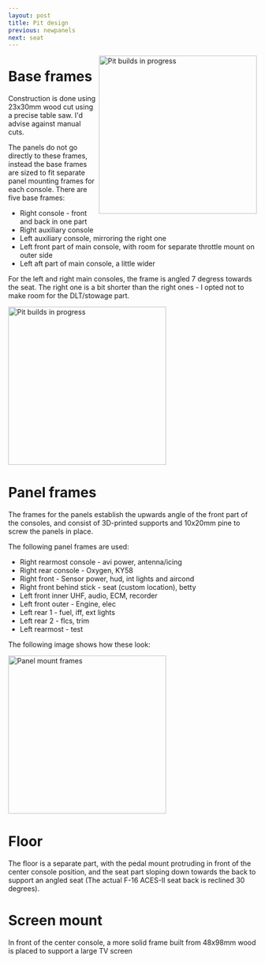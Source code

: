```yaml
---
layout: post
title: Pit design
previous: newpanels
next: seat
---
```


<a href="/viperpit/images/full_frames.jpg" border="0"><img align="right" width="320" src="/viperpit/images/full_frames.jpg" alt="Pit builds in progress" /></a>

# Base frames

 Construction is done using 23x30mm wood cut using a precise table saw. I'd advise against manual cuts.

 The panels do not go directly to these frames, instead the base frames are sized to fit separate panel mounting frames for each console. There are five base frames:

* Right console - front and back in one part
* Right auxiliary console
* Left auxiliary console, mirroring the right one
* Left front part of main console, with room for separate throttle mount on outer side
* Left aft part of main console, a little wider

For the left and right main consoles, the frame is angled 7 degress towards the seat. The right one is a bit shorter than the right ones - I opted not to make room for the DLT/stowage part.

<a href="/viperpit/images/right_console_frame.jpg" border="0"><img width="320" src="/viperpit/images/right_console_frame.jpg" alt="Pit builds in progress" /></a>

# Panel frames

The frames for the panels establish the upwards angle of the front part of the consoles, and consist of 3D-printed supports and 10x20mm pine to screw the panels in place.

The following panel frames are used:

* Right rearmost console - avi power, antenna/icing
* Right rear console - Oxygen, KY58
* Right front - Sensor power, hud, int lights and aircond
* Right front behind stick - seat (custom location), betty
* Left front inner UHF, audio, ECM, recorder
* Left front outer - Engine, elec
* Left rear 1 - fuel, iff, ext lights
* Left rear 2 - flcs, trim
* Left rearmost - test

The following image shows how these look:

<a href="/viperpit/images/throttle_mount.jpg" border="0"><img width="320" src="/viperpit/images/throttle_mount.jpg" alt="Panel mount frames" /></a>

# Floor

The floor is a separate part, with the pedal mount protruding in front of the center console position, and the seat part sloping down towards the back to support an angled seat (The actual F-16 ACES-II seat back is reclined 30 degrees).

# Screen mount

In front of the center console, a more solid frame built from 48x98mm wood is placed to support a large TV screen
